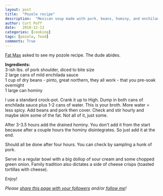 ```yaml
---
layout: post
title:  "Pozole recipe"
description:  "Mexican soup made with pork, beans, hominy, and enchilada sauce as the broth."
author: Curt Poff
date:   2018-12-13
categories: [cooking]
tags: [pozole, food]
comments: True
---
```


[Fat Max](https://www.instagram.com/cookingwithfatmax/) asked to see my pozole recipe. The dude abides.

<!--more-->

**Ingredients:**    
3-ish lbs. of pork shoulder, diced to bite size  
2 large cans of mild enchilada sauce  
1 cup of dry beans - pinto, great northern, they all work - that you pre-soak overnight  
1 large can hominy

I use a standard crock-pot. Crank it up to High. Dump in both cans of enchilada sauce plus 1-2 cans of water. This is your broth. More water = less spicy. Add beans and pork then cover. Check and stir hourly and maybe skim some of the fat. Not all of it, just some.

After 3-3.5 hours add the drained hominy. You don't add it from the start because after a couple hours the hominy disintegrates. So just add it at the end. 

Should all be done after four hours. You can check by sampling a hunk of pork.

Serve in a regular bowl with a big dollop of sour cream and some chopped green onion. Family tradition also dictates a side of cheese crisps (toasted tortillas with cheese).

Enjoy!

*Please
<a href="https://twitter.com/intent/tweet?url={{ site.production_url }}{{ page.url }}&text={{ page.title }}&via=cpoff" 
   target="_blank">
  share this page with your followers</a> 
and/or 
<a href="https://twitter.com/cpoff">
  follow me</a>!*
